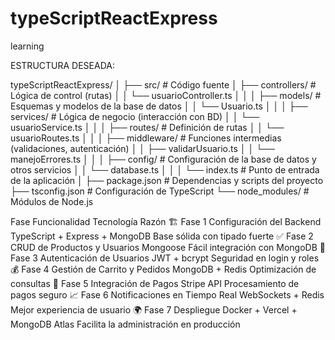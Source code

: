 # typeScriptReactExpress
learning

ESTRUCTURA DESEADA:

typeScriptReactExpress/
│
├── src/                              # Código fuente
│    ├── controllers/                  # Lógica de control (rutas)
│    │     └── usuarioController.ts
│    │
│    ├── models/                       # Esquemas y modelos de la base de datos
│    │     └── Usuario.ts
│    │
│    ├── services/                     # Lógica de negocio (interacción con BD)
│    │     └── usuarioService.ts
│    │
│    ├── routes/                       # Definición de rutas
│    │     └── usuarioRoutes.ts
│    │
│    ├── middleware/                   # Funciones intermedias (validaciones, autenticación)
│    │     ├── validarUsuario.ts
│    │     └── manejoErrores.ts
│    │
│    ├── config/                       # Configuración de la base de datos y otros servicios
│    │     └── database.ts
│    │
│    └── index.ts                      # Punto de entrada de la aplicación
│
├── package.json                       # Dependencias y scripts del proyecto
├── tsconfig.json                      # Configuración de TypeScript
└── node_modules/                      # Módulos de Node.js




Fase	Funcionalidad	Tecnología	Razón
🏗 Fase 1	Configuración del Backend	TypeScript + Express + MongoDB	Base sólida con tipado fuerte
✅ Fase 2	CRUD de Productos y Usuarios	Mongoose	Fácil integración con MongoDB
🔑 Fase 3	Autenticación de Usuarios	JWT + bcrypt	Seguridad en login y roles
💰 Fase 4	Gestión de Carrito y Pedidos	MongoDB + Redis	Optimización de consultas
🚀 Fase 5	Integración de Pagos	Stripe API	Procesamiento de pagos seguro
📈 Fase 6	Notificaciones en Tiempo Real	WebSockets + Redis	Mejor experiencia de usuario
🌍 Fase 7	Despliegue	Docker + Vercel + MongoDB Atlas	Facilita la administración en producción